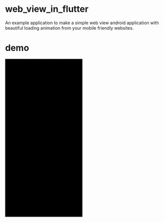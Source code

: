 # web_view_in_flutter

An example application to make a simple web view android application with beautiful loading animation from your mobile friendly websites. 

# demo 
<img src="demo.gif"  width=250, height=512>

